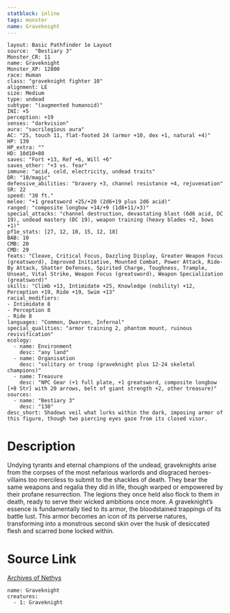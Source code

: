 ```yaml
---
statblock: inline
tags: monster
name: Graveknight
---
```

```statblock
layout: Basic Pathfinder 1e Layout
source:  "Bestiary 3"
Monster_CR: 11
name: Graveknight
Monster_XP: 12800
race: Human
class: "graveknight fighter 10"
alignment: LE
size: Medium
type: undead
subtype: "(augmented humanoid)"
INI: +5
perception: +19
senses: "darkvision"
aura: "sacrilegious aura"
AC: "25, touch 11, flat-footed 24 (armor +10, dex +1, natural +4)"
HP: 139
HP_extra: ""
HD: 10d10+80
saves: "Fort +13, Ref +6, Will +6"
saves_other: "+3 vs. fear"
immune: "acid, cold, electricity, undead traits"
DR: "10/magic"
defensive_abilities: "bravery +3, channel resistance +4, rejuvenation"
SR: 22
speed: "30 ft."
melee: "+1 greatsword +25/+20 (2d6+19 plus 2d6 acid)"
ranged: "composite longbow +14/+9 (1d8+11/×3)"
special_attacks: "channel destruction, devastating blast (6d6 acid, DC 19), undead mastery (DC 19), weapon training (heavy blades +2, bows +1)"
pf1e_stats: [27, 12, 10, 15, 12, 18]
BAB: 10
CMB: 20
CMD: 29
feats: "Cleave, Critical Focus, Dazzling Display, Greater Weapon Focus (greatsword), Improved Initiative, Mounted Combat, Power Attack, Ride-By Attack, Shatter Defenses, Spirited Charge, Toughness, Trample, Unseat, Vital Strike, Weapon Focus (greatsword), Weapon Specialization (greatsword)"
skills: "Climb +13, Intimidate +25, Knowledge (nobility) +12, Perception +19, Ride +19, Swim +13"
racial_modifiers:
- Intimidate 8
- Perception 8
- Ride 8
languages: "Common, Dwarven, Infernal"
special_qualities: "armor training 2, phantom mount, ruinous revivification"
ecology:
  - name: Environment
    desc: "any land"
  - name: Organisation
    desc: "solitary or troop (graveknight plus 12-24 skeletal champions)"
  - name: Treasure
    desc: "NPC Gear (+1 full plate, +1 greatsword, composite longbow [+8 Str] with 20 arrows, belt of giant strength +2, other treasure)"
sources:
  - name: "Bestiary 3"
    desc: "138"
desc_short: Shadows veil what lurks within the dark, imposing armor of this figure, though two piercing eyes gaze from its closed visor.
```
# Description
Undying tyrants and eternal champions of the undead, graveknights arise from the corpses of the most nefarious warlords and disgraced heroes-villains too merciless to submit to the shackles of death. They bear the same weapons and regalia they did in life, though warped or empowered by their profane resurrection. The legions they once held also flock to them in death, ready to serve their wicked ambitions once more. A graveknight’s essence is fundamentally tied to its armor, the bloodstained trappings of its battle lust. This armor becomes an icon of its perverse natures, transforming into a monstrous second skin over the husk of desiccated flesh and scarred bone locked within.
# Source Link
[Archives of Nethys](https://aonprd.com/MonsterDisplay.aspx?ItemName=Graveknight)
```encounter-table
name: Graveknight
creatures:
  - 1: Graveknight
```
